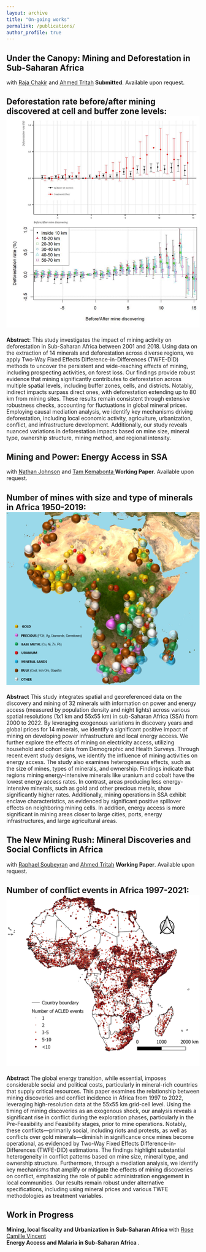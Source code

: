 ```yaml
---
layout: archive
title: "On-going works"
permalink: /publications/
author_profile: true
---
```



Under the Canopy: Mining and Deforestation in Sub-Saharan Africa
------
with [Raja Chakir](https://sites.google.com/site/rajachakir/home) and [Ahmed Tritah](https://sites.google.com/site/ahmtritah/)
**Submitted**. Available upon request. 

## Deforestation rate before/after mining discovered at cell and buffer zone levels: <br/><img src='/images/RESULTdeforstation.jpg'>

**Abstract**: 
This study investigates the impact of mining activity on deforestation in Sub-Saharan Africa between 2001 and 2018. Using data on the extraction of 14 minerals and deforestation across diverse regions, we apply Two-Way Fixed Effects Difference-in-Differences (TWFE-DID) methods to uncover the persistent and wide-reaching effects of mining, including prospecting activities, on forest loss. Our findings provide robust evidence that mining significantly contributes to deforestation across multiple spatial levels, including buffer zones, cells, and districts. Notably, indirect impacts surpass direct ones, with deforestation extending up to 80 km from mining sites. These results remain consistent through extensive robustness checks, accounting for fluctuations in global mineral prices. Employing causal mediation analysis, we identify key mechanisms driving deforestation, including local economic activity, agriculture, urbanization, conflict, and infrastructure development. Additionally, our study reveals nuanced variations in deforestation impacts based on mine size, mineral type, ownership structure, mining method, and regional intensity.

Mining and Power: Energy Access in SSA
------
with [Nathan Johnson](https://search.asu.edu/profile/2183493) and [Tam Kemabonta ](https://scholar.google.com/citations?user=hrZlpwUAAAAJ&hl=en)
**Working Paper**. Available upon request.

## Number of mines with size and type of minerals in Africa 1950-2019: <br/><img src='/images/Map_Mineral_Size_AFRICA_ok.PNG'>

**Abstract**
This study integrates spatial and georeferenced data on the discovery and mining of 32 minerals with information on power and energy access (measured by population density and night lights) across various spatial resolutions (1x1 km and 55x55 km) in sub-Saharan Africa (SSA) from 2000 to 2022. By leveraging exogenous variations in discovery years and global prices for 14 minerals, we identify a significant positive impact of mining on developing power infrastructure and local energy access. We further explore the effects of mining on electricity access, utilizing household and cohort data from Demographic and Health Surveys. Through recent event study designs, we identify the influence of mining activities on energy access. The study also examines heterogeneous effects, such as the size of mines, types of minerals, and ownership. Findings indicate that regions mining energy-intensive minerals like uranium and cobalt have the lowest energy access rates.
In contrast, areas producing less energy-intensive minerals, such as gold and other precious metals, show significantly higher rates. Additionally, mining operations in SSA exhibit enclave characteristics, as evidenced by significant positive spillover effects on neighboring mining cells. In addition, energy access is more significant in mining areas closer to large cities, ports, energy infrastructures, and large agricultural areas.


The New Mining Rush: Mineral Discoveries and Social Conflicts in Africa
------
with [Raphael Soubeyran](https://sites.google.com/site/soubeyranhomepage/) and [Ahmed Tritah](https://sites.google.com/site/ahmtritah/)
**Working Paper**. Available upon request.

## Number of conflict events in Africa 1997-2021: <br/><img src='/images/Map_number of ACLED events.png'>

**Abstract**
The global energy transition, while essential, imposes considerable social and political costs, particularly in mineral-rich countries that supply critical resources. This paper examines the relationship between mining discoveries and conflict incidence in Africa from 1997 to 2022, leveraging high-resolution data at the 55x55 km grid-cell level. Using the timing of mining discoveries as an exogenous shock, our analysis reveals a significant rise in conflict during the exploration phases, particularly in the Pre-Feasibility and Feasibility stages, prior to mine operations. Notably, these conflicts—primarily social, including riots and protests, as well as conflicts over gold minerals—diminish in significance once mines become operational, as evidenced by Two-Way Fixed Effects Difference-in-Differences (TWFE-DID) estimations.
The findings highlight substantial heterogeneity in conflict patterns based on mine size, mineral type, and ownership structure. Furthermore, through a mediation analysis, we identify key mechanisms that amplify or mitigate the effects of mining discoveries on conflict, emphasizing the role of public administration engagement in local communities. Our results remain robust under alternative specifications, including using mineral prices and various TWFE methodologies as treatment variables.

## Work in Progress
<b> **Mining, local fiscality and Urbanization in Sub-Saharan Africa** </b> 
with [Rose Camille Vincent](https://rosecamillevincent.com/)
<br>
<b> **Energy Access and Malaria in Sub-Saharan Africa** </b>.


